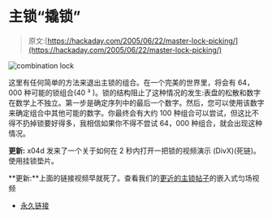 # 主锁“撬锁”

> 原文:[https://hackaday.com/2005/06/22/master-lock-picking/](https://hackaday.com/2005/06/22/master-lock-picking/)

![combination lock](../Images/a412adcff45dc17896dca2a262d86dca.png)

这里有任何简单的方法来退出主锁的组合。在一个完美的世界里，将会有 64，000 种可能的锁组合(40 ³ )。锁的结构阻止了这种情况的发生:表盘的松散和数字在数学上不独立。第一步是确定序列中的最后一个数字。然后，您可以使用该数字来确定组合中其他可能的数字。你最终会有大约 100 种组合可以尝试，但这比不得不扔掉锁要好得多，我相信如果你不得不尝试 64，000 种组合，就会出现这种情况。

**更新:** x04d 发来了一个关于如何在 2 秒内打开一把锁的视频演示 (DivX)(死链)。使用挂锁垫片。

**更新:**上面的链接视频早就死了。查看我们的[更近的主锁帖子](http://hackaday.com/2009/10/06/how-to-crack-a-master-lock/)的嵌入式匀场视频

*   [永久链接](http://www.fusor.us/lockpick.html)